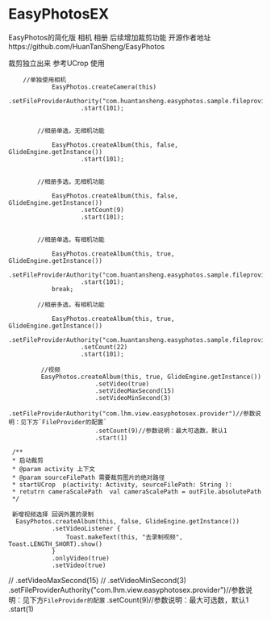# EasyPhotosEX
EasyPhotos的简化版 相机 相册 后续增加裁剪功能 开源作者地址https://github.com/HuanTanSheng/EasyPhotos

裁剪独立出来  参考UCrop 使用

        //单独使用相机
                EasyPhotos.createCamera(this)
                        .setFileProviderAuthority("com.huantansheng.easyphotos.sample.fileprovider")
                        .start(101);


            //相册单选，无相机功能

                EasyPhotos.createAlbum(this, false, GlideEngine.getInstance())
                        .start(101);


            //相册多选，无相机功能

                EasyPhotos.createAlbum(this, false, GlideEngine.getInstance())
                        .setCount(9)
                        .start(101);


            //相册单选，有相机功能

                EasyPhotos.createAlbum(this, true, GlideEngine.getInstance())
                        .setFileProviderAuthority("com.huantansheng.easyphotos.sample.fileprovider")
                        .start(101);
                break;

            //相册多选，有相机功能

                EasyPhotos.createAlbum(this, true, GlideEngine.getInstance())
                        .setFileProviderAuthority("com.huantansheng.easyphotos.sample.fileprovider")
                        .setCount(22)
                        .start(101);

             //视频
             EasyPhotos.createAlbum(this, true, GlideEngine.getInstance())
                            .setVideo(true)
                            .setVideoMaxSecond(15)
                            .setVideoMinSecond(3)
                            .setFileProviderAuthority("com.lhm.view.easyphotosex.provider")//参数说明：见下方`FileProvider的配置`
                            .setCount(9)//参数说明：最大可选数，默认1
                            .start(1)

     /**
     * 启动裁剪
     * @param activity 上下文
     * @param sourceFilePath 需要裁剪图片的绝对路径
     * startUCrop  p(activity: Activity, sourceFilePath: String ):
     * retutrn cameraScalePath  val cameraScalePath = outFile.absolutePath
     */
  
     新增视频选择 回调外置的录制
      EasyPhotos.createAlbum(this, false, GlideEngine.getInstance())
                .setVideoListener {
                    Toast.makeText(this, "去录制视频", Toast.LENGTH_SHORT).show()
                }
                .onlyVideo(true)
                .setVideo(true)
//                .setVideoMaxSecond(15)
//                .setVideoMinSecond(3)
                .setFileProviderAuthority("com.lhm.view.easyphotosex.provider")//参数说明：见下方`FileProvider的配置`
                .setCount(9)//参数说明：最大可选数，默认1
                .start(1)


